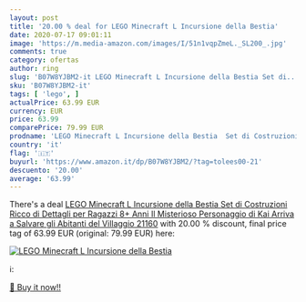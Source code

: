 ```yaml
---
layout: post
title: '20.00 % deal for LEGO Minecraft L Incursione della Bestia'
date: 2020-07-17 09:01:11
image: 'https://m.media-amazon.com/images/I/51n1vqpZmeL._SL200_.jpg'
comments: true
category: ofertas
author: ring
slug: 'B07W8YJBM2-it LEGO Minecraft L Incursione della Bestia Set di...'
sku: 'B07W8YJBM2-it'
tags: [ 'lego', ]
actualPrice: 63.99 EUR
currency: EUR
price: 63.99
comparePrice: 79.99 EUR
prodname: 'LEGO Minecraft L Incursione della Bestia  Set di Costruzioni Ricco di Dettagli per Ragazzi 8+ Anni  Il Misterioso Personaggio di Kai Arriva a Salvare gli Abitanti del Villaggio  21160'
country: 'it'
flag: '🇮🇹'
buyurl: 'https://www.amazon.it/dp/B07W8YJBM2/?tag=tolees00-21'
descuento: '20.00'
average: '63.99'
---
```


There's a deal [LEGO Minecraft L Incursione della Bestia  Set di Costruzioni Ricco di Dettagli per Ragazzi 8+ Anni  Il Misterioso Personaggio di Kai Arriva a Salvare gli Abitanti del Villaggio  21160](https://www.amazon.it/dp/B07W8YJBM2/?tag=tolees00-21)  with  20.00 % discount, final price tag of  63.99 EUR (original: 79.99 EUR) here:

[![LEGO Minecraft L Incursione della Bestia](https://m.media-amazon.com/images/I/51n1vqpZmeL._SL200_.jpg)](https://www.amazon.it/dp/B07W8YJBM2/?tag=tolees00-21)

ℹ️:


[🛒 Buy it now!!](https://www.amazon.it/dp/B07W8YJBM2/?tag=tolees00-21)
